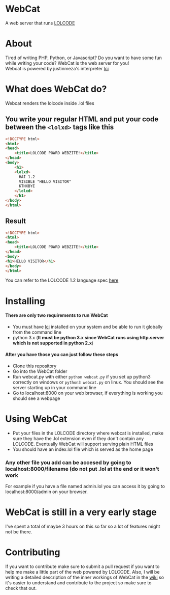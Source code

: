 # WebCat
A web server that runs [LOLCODE](http://lolcode.org/)

# About
Tired of writing PHP, Python, or Javascript? Do you want to have some fun while writing your code? WebCat is the web server for you!<br/>
Webcat is powered by justinmeza's interpreter [lci](https://github.com/justinmeza/lci)

# What does WebCat do?
 Webcat renders the lolcode inside .lol files

## You write your regular HTML and put your code between the `<lolxd>` tags like this
```html
<!DOCTYPE html>
<html>
<head>
	<title>LOLCODE POWRD WEBZITE!</title>
</head>
<body>
    <h1>
    <lolxd>
      HAI 1.2
      VISIBLE "HELLO VISITOR"
      KTHXBYE
    </lolxd>
    </h1>
</body>
</html>
```
## Result
```html
<!DOCTYPE html>
<html>
<head>
	<title>LOLCODE POWRD WEBZITE!</title>
</head>
<body>
<h1>HELLO VISITOR</h1>
</body>
</html>
```
You can refer to the LOLCODE 1.2 language spec [here](https://github.com/justinmeza/lolcode-spec/blob/master/v1.2/lolcode-spec-v1.2.md)

# Installing

#### There are only two requirements to run WebCat
* You must have [lci](https://github.com/justinmeza/lci) installed on your system and be able to run it globally from the command line
* python 3.x (**It must be python 3.x since WebCat runs using http.server which is not supported in python 2.x**)

#### After you have those you can just follow these steps
* Clone this repository
* Go into the WebCat folder
* Run webcat.py with either `python webcat.py` if you set up python3 correctly on windows or `python3 webcat.py` on linux. You should see the server starting up in your command line
* Go to localhost:8000 on your web browser, if everything is working you should see a webpage

# Using WebCat
* Put your files in the LOLCODE directory where webcat is installed, make sure they have the .lol extension even if they don't contain any LOLCODE. Eventually WebCat will support serving plain HTML files
* You should have an index.lol file which is served as the home page

### Any other file you add can be accesed by going to localhost:8000/filename (do not put .lol at the end or it won't work
For example if you have a file named admin.lol you can access it by going to localhost:8000/admin on your browser.

# WebCat is still in a very early stage
I've spent a total of maybe 3 hours on this so far so a lot of features might not be there.
# Contributing
If you want to contribute make sure to submit a pull request if you want to help me make a little part of the web powered by LOLCODE. Also, I will be writing a detailed description of the inner workings of WebCat in the [wiki](https://github.com/javif89/webcat/wiki) so it's easier to understand and contribute to the project so make sure to check that out.
